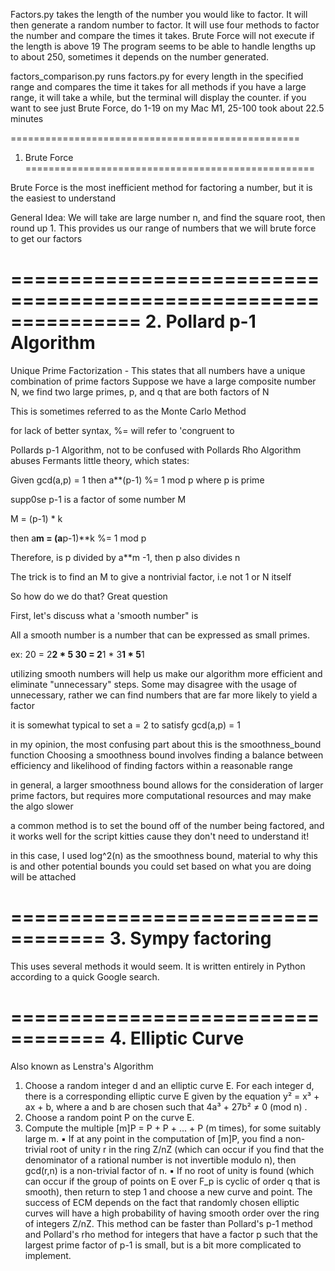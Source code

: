  Factors.py takes the length of the number you would like to factor. It will then generate a random number to factor.
 It will use four methods to factor the number and compare the times it takes.
 Brute Force will not execute if the length is above 19
 The program seems to be able to handle lengths up to about 250, sometimes it depends on the number generated.



factors_comparison.py runs factors.py for every length in the specified range and compares the time it takes for all methods
if you have a large range, it will take a while, but the terminal will display the counter. 
if you want to see just Brute Force, do 1-19
on my Mac M1, 25-100 took about 22.5 minutes



==================================================
1. Brute Force
==================================================

Brute Force is the most inefficient method for factoring a number, 
but it is the easiest to understand


General Idea: We will take are large number n, and find the square root, then round up 1.
This provides us our range of numbers that we will brute force to get our factors


===============================================================
2. Pollard p-1 Algorithm
===============================================================

Unique Prime Factorization - This states that all numbers have a unique combination of prime factors
Suppose we have a large composite number N, we find two large primes, p, and q that are both factors of N 

This is sometimes referred to as the Monte Carlo Method

for lack of better syntax, %= will refer to 'congruent to 

Pollards p-1 Algorithm, not to be confused with Pollards Rho Algorithm
abuses Fermants little theory, which states:

Given gcd(a,p) = 1 then a**(p-1) %= 1 mod p     where p is prime

supp0se p-1 is a factor of some number M 

M = (p-1) * k 

then a**m = (a**p-1)**k %= 1 mod p 

Therefore, is p divided by a**m -1, then p also divides n

The trick is to find an M to give a nontrivial factor, i.e not 1 or N itself

So how do we do that? Great question 

First, let's discuss what a 'smooth number" is

All a smooth number is a number that can be expressed as small primes. 

ex: 20 = 2**2 * 5     30 = 2**1 * 3**1 * 5**1

utilizing smooth numbers will help us make our algorithm more efficient 
and eliminate "unnecessary" steps. Some may disagree with the usage of 
unnecessary, rather we can find numbers that are far more likely to yield a factor

it is somewhat typical to set a = 2 to satisfy gcd(a,p) = 1

in my opinion, the most confusing part about this is the smoothness_bound function
Choosing a smoothness bound involves finding a balance between efficiency and likelihood
of finding factors within a reasonable range

in general, a larger smoothness bound allows for the consideration of larger prime factors,
but requires more computational resources and may make the algo slower

a common method is to set the bound off of the number being factored, and it
works well for the script kitties cause they don't need to understand it!

in this case, I used log^2(n) as the smoothness bound, material to why this is
and other potential bounds you could set based on what you are doing will be attached

==================================
3. Sympy factoring
=================================

This uses several methods it would seem. It is written entirely in Python according to a quick Google search.


==================================
4. Elliptic Curve
=================================
Also known as Lenstra's Algorithm
1. Choose a random integer d and an elliptic curve E. For each integer d, there is a corresponding elliptic curve E given by the equation y² = x³ + ax + b, where a and b are chosen such that 4a³ + 27b² ≠ 0 (mod n) .
2. Choose a random point P on the curve E.
3. Compute the multiple [m]P = P + P + ... + P (m times), for some suitably large m.
 	▪	If at any point in the computation of [m]P, you find a non-trivial root of unity r in the ring Z/nZ (which can occur if you find that the denominator of a rational number is not invertible modulo n), then gcd(r,n) is a non-trivial factor of n.
 	▪	If no root of unity is found (which can occur if the group of points on E over F_p is cyclic of order q that is smooth), then return to step 1 and choose a new curve and point.
The success of ECM depends on the fact that randomly chosen elliptic curves will have a high probability of having smooth order over the ring of integers Z/nZ.
This method can be faster than Pollard's p-1 method and Pollard's rho method for integers that have a factor p such that the largest prime factor of p-1 is small, but is a bit more complicated to implement.
